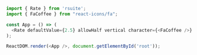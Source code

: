 <!--start-code-->

```js
import { Rate } from 'rsuite';
import { FaCoffee } from "react-icons/fa";

const App = () => (
  <Rate defaultValue={2.5} allowHalf vertical character={<FaCoffee />} color="blue" />
);

ReactDOM.render(<App />, document.getElementById('root'));
```

<!--end-code-->
